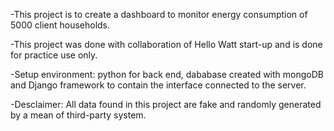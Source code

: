 -This project is to create a dashboard to monitor energy consumption of 5000 client households.

-This project was done with collaboration of Hello Watt start-up and is done for practice use only.

-Setup environment: python for back end, dababase created with mongoDB and Django framework to contain the interface connected to the server.

-Desclaimer: All data found in this project are fake and randomly generated by a mean of third-party system. 
